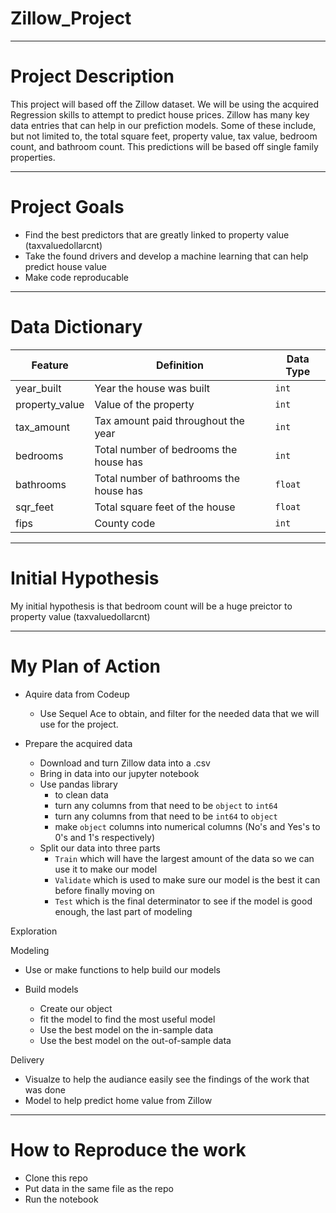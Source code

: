 # Zillow_Project
------
# Project Description 

This project will based off the Zillow dataset. We will be using the acquired Regression skills to attempt to predict house prices.
Zillow has many key data entries that can help in our prefiction models. Some of these include, but not limited to,  the total square feet, property value, tax value, bedroom count, and bathroom count. This predictions will be based off single family properties.

------
# Project Goals
+ Find the best predictors that are greatly linked to property value (taxvaluedollarcnt) 
+ Take the found drivers and develop a machine learning that can help predict house value
+ Make code reproducable

-----
# Data Dictionary


| Feature | Definition | Data Type |
| ----- | ----- | ----- |
| year_built | Year the house was built| `int` |
| property_value| Value of the property | `int` |
| tax_amount | Tax amount paid throughout the year| `int` |
| bedrooms| Total number of bedrooms the house has| `int`|
| bathrooms| Total number of bathrooms the house has| `float` |
| sqr_feet | Total square feet of the house | `float` |
| fips |  County code | `int` |


------
# Initial Hypothesis

My initial hypothesis is that bedroom count will be a huge preictor to property value (taxvaluedollarcnt)

------
# My Plan of Action

+ Aquire data from Codeup
  - Use Sequel Ace to obtain, and filter for the needed data that we will use for the project.
  
+ Prepare the acquired data
  - Download and turn Zillow data into a .csv
  - Bring in data into our jupyter notebook
  - Use pandas library
    - to clean data 
    - turn any columns from that need to be `object` to `int64`
    - turn any columns from that need to be `int64` to `object`
    - make `object` columns into numerical columns (No's and Yes's to  0's and 1's respectively)
  - Split our data into three parts 
    - `Train` which will have the largest amount of the data so we can use it to make our model
    - `Validate` which is used to make sure our model is the best it can before finally moving on
    - `Test` which is the final determinator to see if the model is good enough, the last part of modeling

Exploration
  
 
Modeling

- Use or make functions to help build our models 

- Build models 
  - Create our object
  - fit the model to find the most useful model
  - Use the best model on the in-sample data
  - Use the best model on the out-of-sample data
  
Delivery
  
  - Visualze to help the audiance easily see the findings of the work that was done
  - Model to help predict home value from Zillow
  
  ----
  # How to Reproduce the work
  
  - Clone this repo
  - Put data in the same file as the repo
  - Run the notebook
 


























